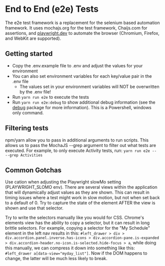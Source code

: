 # End to End (e2e) Tests


The e2e test framework is a replacement for the selenium based automation framework. It uses mochajs.org for the test framework, Chaijs.com for assertions, and [playwright.dev](https://playwright.dev/) to automate the browser (Chromium, Firefox, and WebKit are supported).

## Getting started
  - Copy the .env.example file to .env and adjust the values for your environment
  - You can also set environment variables for each key/value pair in the .env file
      - The values set in your environment variables will NOT be overwritten by the .env file!
  - Run `yarn run e2e` to execute the tests
  - Run `yarn run e2e:debug` to show additional debug information (see the [debug](https://www.npmjs.com/package/debug) package for more information). This is a Powershell, windows only command.

## Filtering tests
npm/yarn allow you to pass in additional arguments to run scripts. This allows us to pass the MochaJS --grep argument to filter out what tests are executed. For example, to only execute Activity tests, run: `yarn run e2e -- --grep Activities`

## Common Gotchas
  Use cation when adjusting the Playwright slowMo setting (PLAYWRIGHT_SLOMO env). There are several views within the application that will dynamically adjust values as they are shown. This can result in timing issues where a test might work in slow motion, but not when set back to a default of 0. Try to capture the state of the element AFTER the view is shown and use that selector.

  Try to write the selectors manually like you would for CSS. Chrome's elements view has the ability to copy a selector, but it can result in long brittle selectors. For example, copying a selector for the "My Schedule" element in the left nav results in this: `#left_drawer > div > div.accordion.panel.inverse.has-icons > div.accordion-pane.is-expanded > div.accordion-header.no-icon.is-selected.hide-focus > a`, while doing this manually, we can compress it down into something like this: `#left_drawer a[data-view="myday_list"]`. Now if the DOM happens to change, the latter will be much less likely to break.
